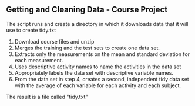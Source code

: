 ## Getting and Cleaning Data - Course Project

The script runs and create a directory in which it downloads data that it will use to create tidy.txt

1. Download course files and unzip
2. Merges the training and the test sets to create one data set.
3. Extracts only the measurements on the mean and standard deviation for each measurement.
4. Uses descriptive activity names to name the activities in the data set
5. Appropriately labels the data set with descriptive variable names.
6. From the data set in step 4, creates a second, independent tidy data set with the average of each variable for each activity and each subject.

The result is a file called "tidy.txt"
